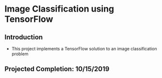 # Image Classification using TensorFlow

## Introduction
* This project implements a TensorFlow solution to an image classification problem

## Projected Completion: 10/15/2019
